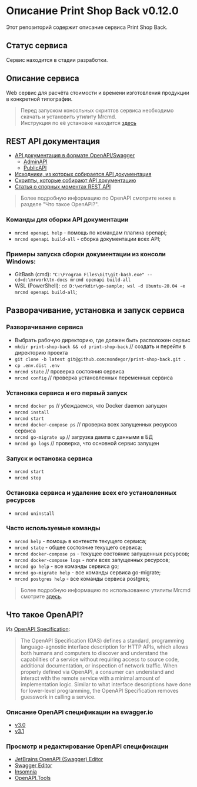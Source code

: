 # Описание Print Shop Back v0.12.0
Этот репозиторий содержит описание сервиса Print Shop Back.

## Статус сервиса
Сервис находится в стадии разработки.

## Описание сервиса
Web сервис для расчёта стоимости и времени изготовления продукции в конкретной типографии.

> Перед запуском консольных скриптов сервиса необходимо скачать и установить утилиту Mrcmd.\
> Инструкция по её установке находится [здесь](https://github.com/mondegor/mrcmd#readme)

## REST API документация
- [API документация в формате OpenAPI/Swagger](./docs/api)
    - [AdminAPI](./docs/api/admin-api)
    - [PublicAPI](./docs/api/public-api)
- [Исходники, из которых собирается API документация](./docs/api-src)
- [Скрипты, которые собирают API документацию](./scripts/openapi)
- [Статья о спорных моментах REST API](https://habr.com/ru/articles/770226/)

> Более подробную информацию по OpenAPI смотрите ниже в разделе "Что такое OpenAPI?".

### Команды для сборки API документации
- `mrcmd openapi help` - помощь по командам плагина openapi;
- `mrcmd openapi build-all` - сборка документации всех API;

### Примеры запуска сборки документации из консоли Windows:
- GitBash (cmd): `"C:\Program Files\Git\git-bash.exe" --cd=d:\mrwork\tn-docs mrcmd openapi build-all`
- WSL (PowerShell): `cd D:\workdir\go-sample; wsl -d Ubuntu-20.04 -e mrcmd openapi build-all`;

## Разворачивание, установка и запуск сервиса

### Разворачивание сервиса

- Выбрать рабочую директорию, где должен быть расположен сервис
- `mkdir print-shop-back && cd print-shop-back` // создать и перейти в директорию проекта
- `git clone -b latest git@github.com:mondegor/print-shop-back.git .`
- `cp .env.dist .env`
- `mrcmd state` // проверка состояния сервиса
- `mrcmd config` // проверка установленных переменных сервиса

### Установка сервиса и его первый запуск
- `mrcmd docker ps` // убеждаемся, что Docker daemon запущен
- `mrcmd install`
- `mrcmd start`
- `mrcmd docker-compose ps` // проверка всех запущенных ресурсов сервиса
- `mrcmd go-migrate up` // загрузка дампа с данными в БД
- `mrcmd go logs` // проверка, что основной сервис запущен

### Запуск и остановка сервиса
- `mrcmd start`
- `mrcmd stop`

### Остановка сервиса и удаление всех его установленных ресурсов
- `mrcmd uninstall`

### Часто используемые команды
- `mrcmd help` - помощь в контексте текущего сервиса;
- `mrcmd state` - общее состояние текущего сервиса;
- `mrcmd docker-compose ps` - текущее состояние запущенных ресурсов;
- `mrcmd docker-compose logs` - логи всех запущенных ресурсов;
- `mrcmd go help` - все команды сервиса go;
- `mrcmd go-migrate help` - все команды сервиса go-migrate;
- `mrcmd postgres help` - все команды сервиса postgres;

> Более подробную информацию по использованию утилиты Mrcmd
> смотрите [здесь](https://github.com/mondegor/mrcmd#readme).

## Что такое OpenAPI?
Из [OpenAPI Specification](https://github.com/OAI/OpenAPI-Specification):

> The OpenAPI Specification (OAS) defines a standard, programming language-agnostic interface
> description for HTTP APIs, which allows both humans and computers to discover and understand
> the capabilities of a service without requiring access to source code, additional documentation,
> or inspection of network traffic. When properly defined via OpenAPI, a consumer can understand
> and interact with the remote service with a minimal amount of implementation logic. Similar to
> what interface descriptions have done for lower-level programming, the OpenAPI Specification
> removes guesswork in calling a service.

### Описание OpenAPI спецификации на swagger.io
- [v3.0](https://swagger.io/specification/v3/)
- [v3.1](https://swagger.io/specification/)

### Просмотр и редактирование OpenAPI спецификации
- [JetBrains OpenAPI (Swagger) Editor](https://plugins.jetbrains.com/plugin/14837-openapi-swagger-editor)
- [Swagger Editor](https://editor.swagger.io/)
- [Insomnia](https://insomnia.rest/download)
- [OpenAPI.Tools](https://openapi.tools/)